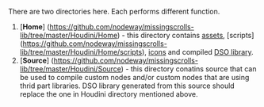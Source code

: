 There are two directories here. Each performs different function.
1. [**Home**] (https://github.com/nodeway/missingscrolls-lib/tree/master/Houdini/Home) - this directory contains [assets](https://github.com/nodeway/missingscrolls-lib/tree/master/Houdini/Home/otls), [scripts] (https://github.com/nodeway/missingscrolls-lib/tree/master/Houdini/Home/scripts), [icons](https://github.com/nodeway/missingscrolls-lib/tree/master/Houdini/Home/config/Icons) and compiled [DSO library](https://github.com/nodeway/missingscrolls-lib/tree/master/Houdini/Home/dso).
2. [**Source**] (https://github.com/nodeway/missingscrolls-lib/tree/master/Houdini/Source) - this directory conatins source that can be used to compile custom nodes and/or custom nodes that are using thrid part libraries. DSO library generated from this source should replace the one in Houdini directory mentioned above.